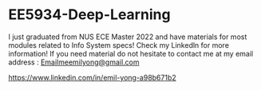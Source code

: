 # EE5934-Deep-Learning
I just graduated from NUS ECE Master 2022 and have materials for most modules related to Info System specs! Check my Linkedln for more information!
If you need material do not hesitate to contact me at my email address : Emailmeemilyong@gmail.com

https://www.linkedin.com/in/emil-yong-a98b671b2
